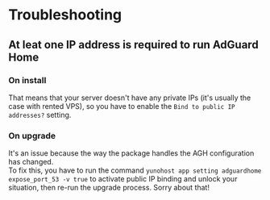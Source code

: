 # Troubleshooting

## At leat one IP address is required to run AdGuard Home

### On install

That means that your server doesn't have any private IPs (it's usually the case with rented VPS), so you have to enable the `Bind to public IP addresses?` setting.

### On upgrade

It's an issue because the way the package handles the AGH configuration has changed.  
To fix this, you have to run the command `yunohost app setting adguardhome expose_port_53 -v true` to activate public IP binding and unlock your situation, then re-run the upgrade process. Sorry about that!
